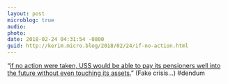 ```yaml
---
layout: post
microblog: true
audio: 
photo: 
date: 2018-02-24 04:31:54 -0800
guid: http://kerim.micro.blog/2018/02/24/if-no-action.html
---
```

“[if no action were taken, USS would be able to pay its pensioners well into the future without even touching its assets.](https://heconvention2.wordpress.com/2018/02/08/made-in-westminster/)” (Fake crisis…) #dendum
